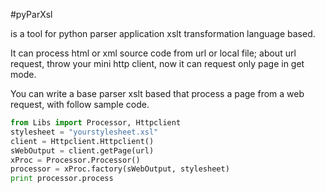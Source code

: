 #pyParXsl 

is a tool for python parser application xslt transformation language based.

It can process html or xml source code from url or local file; about url request, throw your mini http client, now it can request only page in get mode.

You can write a base parser xslt based that process a page from a web request, with follow sample code.


```python
from Libs import Processor, Httpclient
stylesheet = "yourstylesheet.xsl"
client = Httpclient.Httpclient()
sWebOutput = client.getPage(url)
xProc = Processor.Processor()
processor = xProc.factory(sWebOutput, stylesheet)
print processor.process
``` 
